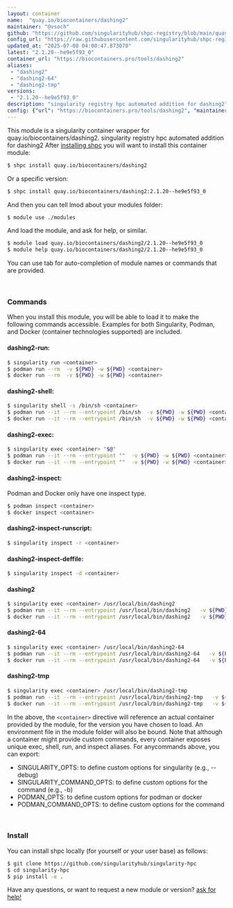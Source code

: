 ```yaml
---
layout: container
name:  "quay.io/biocontainers/dashing2"
maintainer: "@vsoch"
github: "https://github.com/singularityhub/shpc-registry/blob/main/quay.io/biocontainers/dashing2/container.yaml"
config_url: "https://raw.githubusercontent.com/singularityhub/shpc-registry/main/quay.io/biocontainers/dashing2/container.yaml"
updated_at: "2025-07-08 04:00:47.873070"
latest: "2.1.20--he9e5f93_0"
container_url: "https://biocontainers.pro/tools/dashing2"
aliases:
 - "dashing2"
 - "dashing2-64"
 - "dashing2-tmp"
versions:
 - "2.1.20--he9e5f93_0"
description: "singularity registry hpc automated addition for dashing2"
config: {"url": "https://biocontainers.pro/tools/dashing2", "maintainer": "@vsoch", "description": "singularity registry hpc automated addition for dashing2", "latest": {"2.1.20--he9e5f93_0": "sha256:98a375decdd6f495743632932cb9dedd55afc1111a30cac45ac468c77cddef38"}, "tags": {"2.1.20--he9e5f93_0": "sha256:98a375decdd6f495743632932cb9dedd55afc1111a30cac45ac468c77cddef38"}, "docker": "quay.io/biocontainers/dashing2", "aliases": {"dashing2": "/usr/local/bin/dashing2", "dashing2-64": "/usr/local/bin/dashing2-64", "dashing2-tmp": "/usr/local/bin/dashing2-tmp"}}
---
```


This module is a singularity container wrapper for quay.io/biocontainers/dashing2.
singularity registry hpc automated addition for dashing2
After [installing shpc](#install) you will want to install this container module:


```bash
$ shpc install quay.io/biocontainers/dashing2
```

Or a specific version:

```bash
$ shpc install quay.io/biocontainers/dashing2:2.1.20--he9e5f93_0
```

And then you can tell lmod about your modules folder:

```bash
$ module use ./modules
```

And load the module, and ask for help, or similar.

```bash
$ module load quay.io/biocontainers/dashing2/2.1.20--he9e5f93_0
$ module help quay.io/biocontainers/dashing2/2.1.20--he9e5f93_0
```

You can use tab for auto-completion of module names or commands that are provided.

<br>

### Commands

When you install this module, you will be able to load it to make the following commands accessible.
Examples for both Singularity, Podman, and Docker (container technologies supported) are included.

#### dashing2-run:

```bash
$ singularity run <container>
$ podman run --rm  -v ${PWD} -w ${PWD} <container>
$ docker run --rm  -v ${PWD} -w ${PWD} <container>
```

#### dashing2-shell:

```bash
$ singularity shell -s /bin/sh <container>
$ podman run --it --rm --entrypoint /bin/sh  -v ${PWD} -w ${PWD} <container>
$ docker run --it --rm --entrypoint /bin/sh  -v ${PWD} -w ${PWD} <container>
```

#### dashing2-exec:

```bash
$ singularity exec <container> "$@"
$ podman run --it --rm --entrypoint ""  -v ${PWD} -w ${PWD} <container> "$@"
$ docker run --it --rm --entrypoint ""  -v ${PWD} -w ${PWD} <container> "$@"
```

#### dashing2-inspect:

Podman and Docker only have one inspect type.

```bash
$ podman inspect <container>
$ docker inspect <container>
```

#### dashing2-inspect-runscript:

```bash
$ singularity inspect -r <container>
```

#### dashing2-inspect-deffile:

```bash
$ singularity inspect -d <container>
```


#### dashing2

```bash
$ singularity exec <container> /usr/local/bin/dashing2
$ podman run --it --rm --entrypoint /usr/local/bin/dashing2   -v ${PWD} -w ${PWD} <container> -c " $@"
$ docker run --it --rm --entrypoint /usr/local/bin/dashing2   -v ${PWD} -w ${PWD} <container> -c " $@"
```


#### dashing2-64

```bash
$ singularity exec <container> /usr/local/bin/dashing2-64
$ podman run --it --rm --entrypoint /usr/local/bin/dashing2-64   -v ${PWD} -w ${PWD} <container> -c " $@"
$ docker run --it --rm --entrypoint /usr/local/bin/dashing2-64   -v ${PWD} -w ${PWD} <container> -c " $@"
```


#### dashing2-tmp

```bash
$ singularity exec <container> /usr/local/bin/dashing2-tmp
$ podman run --it --rm --entrypoint /usr/local/bin/dashing2-tmp   -v ${PWD} -w ${PWD} <container> -c " $@"
$ docker run --it --rm --entrypoint /usr/local/bin/dashing2-tmp   -v ${PWD} -w ${PWD} <container> -c " $@"
```



In the above, the `<container>` directive will reference an actual container provided
by the module, for the version you have chosen to load. An environment file in the
module folder will also be bound. Note that although a container
might provide custom commands, every container exposes unique exec, shell, run, and
inspect aliases. For anycommands above, you can export:

 - SINGULARITY_OPTS: to define custom options for singularity (e.g., --debug)
 - SINGULARITY_COMMAND_OPTS: to define custom options for the command (e.g., -b)
 - PODMAN_OPTS: to define custom options for podman or docker
 - PODMAN_COMMAND_OPTS: to define custom options for the command

<br>

### Install

You can install shpc locally (for yourself or your user base) as follows:

```bash
$ git clone https://github.com/singularityhub/singularity-hpc
$ cd singularity-hpc
$ pip install -e .
```

Have any questions, or want to request a new module or version? [ask for help!](https://github.com/singularityhub/singularity-hpc/issues)